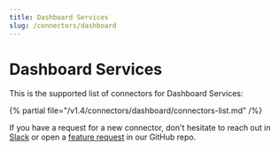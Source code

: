 ```yaml
---
title: Dashboard Services
slug: /connectors/dashboard
---
```


# Dashboard Services

This is the supported list of connectors for Dashboard Services:

{% partial file="/v1.4/connectors/dashboard/connectors-list.md" /%}

If you have a request for a new connector, don't hesitate to reach out in [Slack](https://slack.meta-mart.org/) or
open a [feature request](https://github.com/meta-mart/MetaMart/issues/new/choose) in our GitHub repo.
